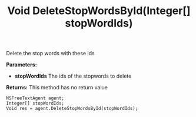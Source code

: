 ﻿---
uid: crmscript_ref_NSFreeTextAgent_DeleteStopWordsById
title: Void DeleteStopWordsById(Integer[] stopWordIds)
intellisense: NSFreeTextAgent.DeleteStopWordsById
keywords: NSFreeTextAgent, DeleteStopWordsById
so.topic: reference
---

Delete the stop words with these ids

**Parameters:**
 - **stopWordIds** The ids of the stopwords to delete

**Returns:** This method has no return value

```crmscript
NSFreeTextAgent agent;
Integer[] stopWordIds;
Void res = agent.DeleteStopWordsById(stopWordIds);
```

